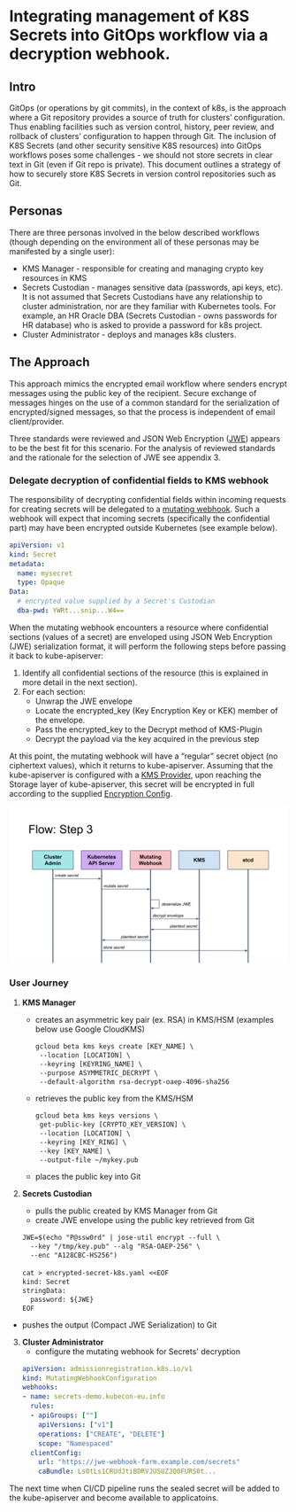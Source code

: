 
# Integrating management of K8S Secrets into GitOps workflow via a decryption webhook.

## Intro
GitOps (or operations by git commits), in the context of k8s, is the approach where a Git repository provides a source of truth for clusters’ configuration. Thus enabling facilities such as version control, history, peer review, and rollback of clusters’ configuration to happen through Git. The inclusion of K8S Secrets (and other security sensitive K8S resources) into GitOps workflows poses some challenges - we should not store secrets in clear text in Git (even if Git repo is private). This document outlines a strategy of how to securely store K8S Secrets in version control repositories such as Git.

## Personas
There are three personas involved in the below described workflows (though depending on the environment all of these personas may be manifested by a single user):
* KMS Manager - responsible for creating and managing crypto key resources in KMS 
* Secrets Custodian - manages sensitive data (passwords, api keys, etc). It is not assumed that Secrets Custodians have any relationship to cluster administration, nor are they familiar with Kubernetes tools. For example, an HR Oracle DBA (Secrets Custodian - owns passwords for HR database) who is asked to provide a password for k8s project.
* Cluster Administrator - deploys and manages k8s clusters.


## The Approach
This approach mimics the encrypted email workflow where senders encrypt messages using the public key of the recipient. Secure exchange of messages hinges on the use of a common standard for the serialization of encrypted/signed messages, so that the process is independent of email client/provider.

Three standards were reviewed and JSON Web Encryption ([JWE](https://tools.ietf.org/html/rfc7516)) appears to be the best fit for this scenario. For the analysis of reviewed standards and the rationale for the selection of JWE see appendix 3.

### Delegate decryption of confidential fields to KMS webhook
The responsibility of decrypting confidential fields within incoming requests for creating secrets will be delegated to a [mutating webhook](https://kubernetes.io/docs/reference/access-authn-authz/extensible-admission-controllers/). Such a webhook will expect that incoming secrets (specifically the confidential part) may have been encrypted outside Kubernetes (see example below).

```yaml
apiVersion: v1
kind: Secret
metadata:
  name: mysecret
  type: Opaque
Data:
  # encrypted value supplied by a Secret's Custodian
  dba-pwd: YWRt...snip...W4==
```

When the mutating webhook encounters a resource where confidential sections (values of a secret) are enveloped using JSON Web Encryption (JWE) serialization format, it will perform the following steps before passing it back to kube-apiserver:
1. Identify all confidential sections of the resource (this is explained in more detail in the next section).
2. For each section:
    - Unwrap the JWE envelope
    - Locate the encrypted_key (Key Encryption Key or KEK) member of the envelope.
    - Pass the encrypted_key to the Decrypt method of KMS-Plugin
    - Decrypt the payload via the key acquired in the previous step

At this point, the mutating webhook will have a “regular” secret object (no ciphertext values), which it returns to kube-apiserver. 
Assuming that the kube-apiserver is configured with a [KMS Provider](https://kubernetes.io/docs/tasks/administer-cluster/kms-provider/), upon reaching the Storage layer of kube-apiserver, this secret will be encrypted in full according to the supplied [Encryption Config](https://kubernetes.io/docs/tasks/administer-cluster/kms-provider/#encrypting-your-data-with-the-kms-provider).

![](website/images/uml-1.png)
 
### User Journey

1. **KMS Manager**
     - creates an asymmetric key pair (ex. RSA) in KMS/HSM (examples below use Google CloudKMS)
         ```shell script
        gcloud beta kms keys create [KEY_NAME] \
          --location [LOCATION] \
          --keyring [KEYRING_NAME] \
          --purpose ASYMMETRIC_DECRYPT \
          --default-algorithm rsa-decrypt-oaep-4096-sha256
        ```
     - retrieves the public key from the KMS/HSM
         ```shell script
        gcloud beta kms keys versions \
          get-public-key [CRYPTO_KEY_VERSION] \
          --location [LOCATION] \
          --keyring [KEY_RING] \
          --key [KEY_NAME] \
          --output-file ~/mykey.pub
        
        ```
      - places the public key into Git

2. **Secrets Custodian**
    - pulls the public created by KMS Manager from Git
    - create JWE envelope using the public key retrieved from Git
    ```shell script
    JWE=$(echo "P@ssw0rd" | jose-util encrypt --full \
      --key "/tmp/key.pub" --alg "RSA-OAEP-256" \
      --enc "A128CBC-HS256")
    
    cat > encrypted-secret-k8s.yaml <<EOF
    kind: Secret
    stringData:
      password: ${JWE}
    EOF
    ```
  - pushes the output (Compact JWE Serialization) to Git
3. **Cluster Administrator**
    - configure the mutating webhook for Secrets' decryption
    ```yaml
    apiVersion: admissionregistration.k8s.io/v1
    kind: MutatingWebhookConfiguration
    webhooks:
    - name: secrets-demo.kubecon-eu.info
      rules:
      - apiGroups: [""]
        apiVersions: ["v1"]
        operations: ["CREATE", "DELETE"]
        scope: "Namespaced"
      clientConfig:
        url: "https://jwe-webhook-farm.example.com/secrets"
        caBundle: Ls0tLs1CRUdJtiBDRVJUSUZJQ0FURS0t...
    ```

The next time when CI/CD pipeline runs the sealed secret will be added to the kube-apiserver and become available to applicatoins.
